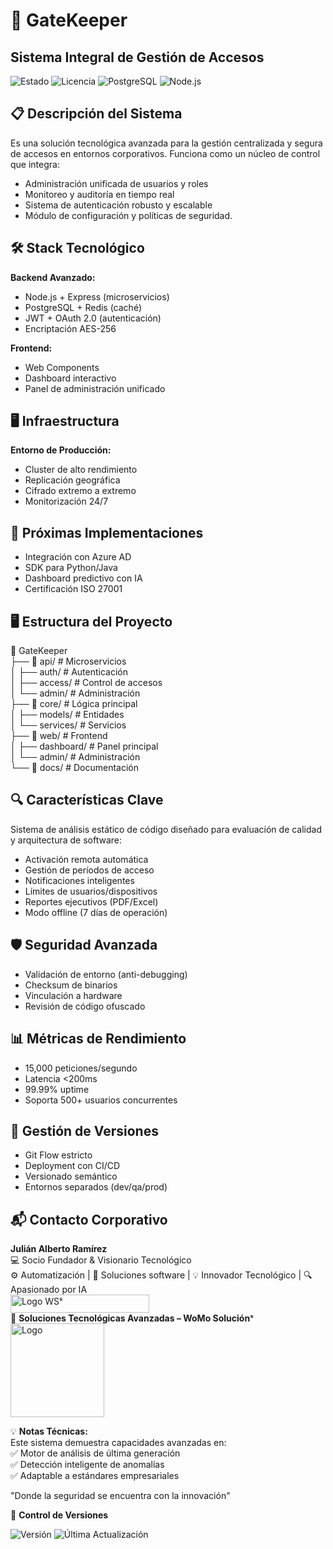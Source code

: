 # 🔐 GateKeeper 
## Sistema Integral de Gestión de Accesos
![Estado](https://img.shields.io/badge/🚀_En_Producción-green) 
![Licencia](https://img.shields.io/badge/Licencia-🔒_Privada-red)
![PostgreSQL](https://img.shields.io/badge/PostgreSQL-4169E1?logo=postgresql&logoColor=white)
![Node.js](https://img.shields.io/badge/Node.js-339933?logo=nodedotjs&logoColor=white)

## 📋 Descripción del Sistema
Es una solución tecnológica avanzada para la gestión centralizada y segura de accesos en entornos corporativos. Funciona como un núcleo de control que integra:

- Administración unificada de usuarios y roles
- Monitoreo y auditoría en tiempo real
- Sistema de autenticación robusto y escalable
- Módulo de configuración y políticas de seguridad.

## 🛠 Stack Tecnológico
**Backend Avanzado:**
- Node.js + Express (microservicios)
- PostgreSQL + Redis (caché)
- JWT + OAuth 2.0 (autenticación)
- Encriptación AES-256

**Frontend:**
- Web Components
- Dashboard interactivo
- Panel de administración unificado

## 🖥️ Infraestructura

**Entorno de Producción:**
- Cluster de alto rendimiento
- Replicación geográfica
- Cifrado extremo a extremo
- Monitorización 24/7

## 🚀 Próximas Implementaciones
- Integración con Azure AD
- SDK para Python/Java
- Dashboard predictivo con IA
- Certificación ISO 27001

## 🖥️ Estructura del Proyecto
📁 GateKeeper  
├── 📂 api/ # Microservicios  
│ ├── auth/ # Autenticación  
│ ├── access/ # Control de accesos  
│ └── admin/ # Administración  
├── 📂 core/ # Lógica principal  
│ ├── models/ # Entidades  
│ └── services/ # Servicios  
├── 📂 web/ # Frontend  
│ ├── dashboard/ # Panel principal  
│ └── admin/ # Administración  
└── 📂 docs/ # Documentación  


## 🔍 Características Clave
Sistema de análisis estático de código diseñado para evaluación de calidad y arquitectura de software:
- Activación remota automática
- Gestión de períodos de acceso
- Notificaciones inteligentes
- Límites de usuarios/dispositivos
- Reportes ejecutivos (PDF/Excel)
- Modo offline (7 días de operación)

## 🛡️ Seguridad Avanzada
- Validación de entorno (anti-debugging)
- Checksum de binarios
- Vinculación a hardware
- Revisión de código ofuscado

## 📊 Métricas de Rendimiento
- 15,000 peticiones/segundo
- Latencia <200ms
- 99.99% uptime
- Soporta 500+ usuarios concurrentes

## 📝 Gestión de Versiones
- Git Flow estricto
- Deployment con CI/CD
- Versionado semántico
- Entornos separados (dev/qa/prod)

## 📬 Contacto Corporativo
**Julián Alberto Ramírez**  
💻 Socio Fundador & Visionario Tecnológico  
⚙️ Automatización | 🧩 Soluciones software | 💡 Innovador Tecnológico | 🔍 Apasionado por IA  
<img width="222" height="29" alt="Logo WSˢ" src="https://github.com/user-attachments/assets/24519130-f605-4762-a4f2-374c450f2b64" />  
🏢 **Soluciones Tecnológicas Avanzadas – WoMo Soluciónˢ**  
<img width="150" height="150" alt="Logo" src="https://github.com/user-attachments/assets/09c23a95-e483-452e-880f-e7c90c222014" />  


💡 **Notas Técnicas:**  
Este sistema demuestra capacidades avanzadas en:   
✅ Motor de análisis de última generación  
✅ Detección inteligente de anomalías  
✅ Adaptable a estándares empresariales  

"Donde la seguridad se encuentra con la innovación"

📅 **Control de Versiones**  

![Versión](https://img.shields.io/badge/Versión-1.1.0-blue) ![Última Actualización](https://img.shields.io/badge/Actualizado-Jul_2025-green)

